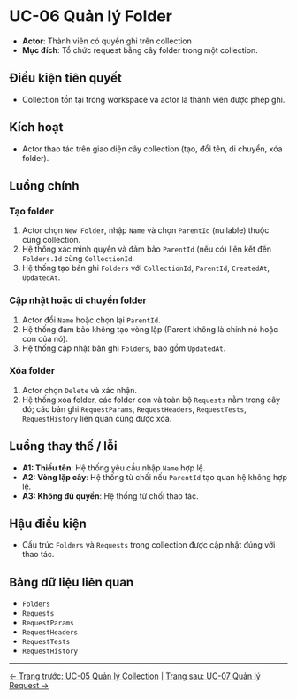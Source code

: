 # UC-06 Quản lý Folder

- **Actor**: Thành viên có quyền ghi trên collection
- **Mục đích**: Tổ chức request bằng cây folder trong một collection.

## Điều kiện tiên quyết
- Collection tồn tại trong workspace và actor là thành viên được phép ghi.

## Kích hoạt
- Actor thao tác trên giao diện cây collection (tạo, đổi tên, di chuyển, xóa folder).

## Luồng chính
### Tạo folder
1. Actor chọn `New Folder`, nhập `Name` và chọn `ParentId` (nullable) thuộc cùng collection.
2. Hệ thống xác minh quyền và đảm bảo `ParentId` (nếu có) liên kết đến `Folders.Id` cùng `CollectionId`.
3. Hệ thống tạo bản ghi `Folders` với `CollectionId`, `ParentId`, `CreatedAt`, `UpdatedAt`.

### Cập nhật hoặc di chuyển folder
1. Actor đổi `Name` hoặc chọn lại `ParentId`.
2. Hệ thống đảm bảo không tạo vòng lặp (Parent không là chính nó hoặc con của nó).
3. Hệ thống cập nhật bản ghi `Folders`, bao gồm `UpdatedAt`.

### Xóa folder
1. Actor chọn `Delete` và xác nhận.
2. Hệ thống xóa folder, các folder con và toàn bộ `Requests` nằm trong cây đó; các bản ghi `RequestParams`, `RequestHeaders`, `RequestTests`, `RequestHistory` liên quan cũng được xóa.

## Luồng thay thế / lỗi
- **A1: Thiếu tên**: Hệ thống yêu cầu nhập `Name` hợp lệ.
- **A2: Vòng lặp cây**: Hệ thống từ chối nếu `ParentId` tạo quan hệ không hợp lệ.
- **A3: Không đủ quyền**: Hệ thống từ chối thao tác.

## Hậu điều kiện
- Cấu trúc `Folders` và `Requests` trong collection được cập nhật đúng với thao tác.

## Bảng dữ liệu liên quan
- `Folders`
- `Requests`
- `RequestParams`
- `RequestHeaders`
- `RequestTests`
- `RequestHistory`
---
[← Trang trước: UC-05 Quản lý Collection](UC-05_ManageCollections.md) | [Trang sau: UC-07 Quản lý Request →](UC-07_ManageRequests.md)
